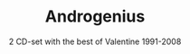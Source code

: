 ---
title: Androgenius
subtitle: 2 CD-set with the best of Valentine 1991-2008
year: 2009
format: music
img: /images/shop/androgenius.jpg
price: 15
shopUrl: "Androgeniuse+(2-CD)+-+15+EUR"
---